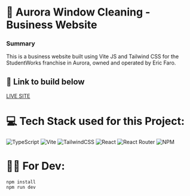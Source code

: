 # 🧾 Aurora Window Cleaning - Business Website

### Summary

This is a business website built using Vite JS and Tailwind CSS for the StudentWorks franchise in Aurora, owned and operated by Eric Faro.

## 🔗 Link to build below

[LIVE SITE](https://aurora-window-cleaning.netlify.app/)

# 💻 Tech Stack used for this Project:

![TypeScript](https://img.shields.io/badge/typescript-%23007ACC.svg?style=for-the-badge&logo=typescript&logoColor=white) ![Vite](https://img.shields.io/badge/vite-%23646CFF.svg?style=for-the-badge&logo=vite&logoColor=white) ![TailwindCSS](https://img.shields.io/badge/tailwindcss-%2338B2AC.svg?style=for-the-badge&logo=tailwind-css&logoColor=white) ![React](https://img.shields.io/badge/react-%2320232a.svg?style=for-the-badge&logo=react&logoColor=%2361DAFB) ![React Router](https://img.shields.io/badge/React_Router-CA4245?style=for-the-badge&logo=react-router&logoColor=white)
![NPM](https://img.shields.io/badge/NPM-%23CB3837.svg?style=for-the-badge&logo=npm&logoColor=white) 

# 👨‍💻 For Dev:

```
npm install
npm run dev
```
